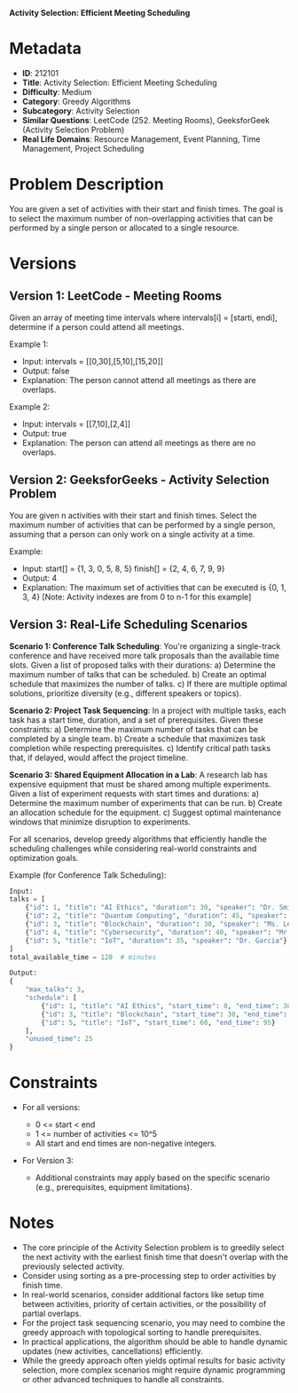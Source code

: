 **Activity Selection: Efficient Meeting Scheduling**

# Metadata

- **ID**: 212101
- **Title**: Activity Selection: Efficient Meeting Scheduling
- **Difficulty**: Medium
- **Category**: Greedy Algorithms
- **Subcategory**: Activity Selection
- **Similar Questions**: LeetCode (252. Meeting Rooms), GeeksforGeek (Activity Selection Problem)
- **Real Life Domains**: Resource Management, Event Planning, Time Management, Project Scheduling

# Problem Description

You are given a set of activities with their start and finish times. The goal is to select the maximum number of non-overlapping activities that can be performed by a single person or allocated to a single resource.

# Versions

## Version 1: LeetCode - Meeting Rooms

Given an array of meeting time intervals where intervals[i] = [starti, endi], determine if a person could attend all meetings.

Example 1:

- Input: intervals = [[0,30],[5,10],[15,20]]
- Output: false
- Explanation: The person cannot attend all meetings as there are overlaps.

Example 2:

- Input: intervals = [[7,10],[2,4]]
- Output: true
- Explanation: The person can attend all meetings as there are no overlaps.

## Version 2: GeeksforGeeks - Activity Selection Problem

You are given n activities with their start and finish times. Select the maximum number of activities that can be performed by a single person, assuming that a person can only work on a single activity at a time.

Example:

- Input:
  start[] = {1, 3, 0, 5, 8, 5}
  finish[] = {2, 4, 6, 7, 9, 9}
- Output: 4
- Explanation: The maximum set of activities that can be executed is {0, 1, 3, 4}
  [Note: Activity indexes are from 0 to n-1 for this example]

## Version 3: Real-Life Scheduling Scenarios

**Scenario 1: Conference Talk Scheduling**:
You're organizing a single-track conference and have received more talk proposals than the available time slots. Given a list of proposed talks with their durations:
a) Determine the maximum number of talks that can be scheduled.
b) Create an optimal schedule that maximizes the number of talks.
c) If there are multiple optimal solutions, prioritize diversity (e.g., different speakers or topics).

**Scenario 2: Project Task Sequencing**:
In a project with multiple tasks, each task has a start time, duration, and a set of prerequisites. Given these constraints:
a) Determine the maximum number of tasks that can be completed by a single team.
b) Create a schedule that maximizes task completion while respecting prerequisites.
c) Identify critical path tasks that, if delayed, would affect the project timeline.

**Scenario 3: Shared Equipment Allocation in a Lab**:
A research lab has expensive equipment that must be shared among multiple experiments. Given a list of experiment requests with start times and durations:
a) Determine the maximum number of experiments that can be run.
b) Create an allocation schedule for the equipment.
c) Suggest optimal maintenance windows that minimize disruption to experiments.

For all scenarios, develop greedy algorithms that efficiently handle the scheduling challenges while considering real-world constraints and optimization goals.

Example (for Conference Talk Scheduling):

```python
Input:
talks = [
    {"id": 1, "title": "AI Ethics", "duration": 30, "speaker": "Dr. Smith"},
    {"id": 2, "title": "Quantum Computing", "duration": 45, "speaker": "Prof. Johnson"},
    {"id": 3, "title": "Blockchain", "duration": 30, "speaker": "Ms. Lee"},
    {"id": 4, "title": "Cybersecurity", "duration": 40, "speaker": "Mr. Brown"},
    {"id": 5, "title": "IoT", "duration": 35, "speaker": "Dr. Garcia"}
]
total_available_time = 120  # minutes

Output:
{
    "max_talks": 3,
    "schedule": [
        {"id": 1, "title": "AI Ethics", "start_time": 0, "end_time": 30},
        {"id": 3, "title": "Blockchain", "start_time": 30, "end_time": 60},
        {"id": 5, "title": "IoT", "start_time": 60, "end_time": 95}
    ],
    "unused_time": 25
}
```

# Constraints

- For all versions:

  - 0 <= start < end
  - 1 <= number of activities <= 10^5
  - All start and end times are non-negative integers.

- For Version 3:
  - Additional constraints may apply based on the specific scenario (e.g., prerequisites, equipment limitations).

# Notes

- The core principle of the Activity Selection problem is to greedily select the next activity with the earliest finish time that doesn't overlap with the previously selected activity.
- Consider using sorting as a pre-processing step to order activities by finish time.
- In real-world scenarios, consider additional factors like setup time between activities, priority of certain activities, or the possibility of partial overlaps.
- For the project task sequencing scenario, you may need to combine the greedy approach with topological sorting to handle prerequisites.
- In practical applications, the algorithm should be able to handle dynamic updates (new activities, cancellations) efficiently.
- While the greedy approach often yields optimal results for basic activity selection, more complex scenarios might require dynamic programming or other advanced techniques to handle all constraints.
